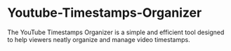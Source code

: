 # Youtube-Timestamps-Organizer
The YouTube Timestamps Organizer is a simple and efficient tool designed to help viewers neatly organize and manage video timestamps. 
